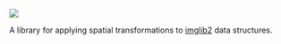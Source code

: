 [![](https://github.com/imglib/imglib2-realtransform/actions/workflows/build-main.yml/badge.svg)](https://github.com/imglib/imglib2-realtransform/actions/workflows/build-main.yml)

A library for applying spatial transformations to [imglib2](https://github.com/imglib/imglib2) data structures.
